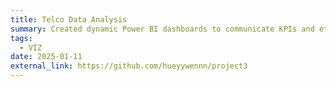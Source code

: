 ```yaml
---
title: Telco Data Analysis
summary: Created dynamic Power BI dashboards to communicate KPIs and effectively deliver tailored solutions to client requests. Demonstrating strong communication through concise, informative email updates to engagement partners, providing actionable insights based on data analysis. Utilizing analytical problem-solving skills to investigate HR data, focusing on gender-related KPIs, and identifying root causes of gender balance issues at the executive management level, emphasizing a commitment to data-driven decision-making. ![Power BI](https://img.shields.io/badge/Power_BI-F2C811?style=for-the-badge&logo=power-bi&logoColor=black)
tags:
  - VIZ
date: 2025-01-11
external_link: https://github.com/hueyywennn/project3
---
```

